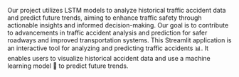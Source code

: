 Our project utilizes LSTM models to analyze historical traffic accident data and predict future trends, aiming to enhance traffic safety through actionable insights and informed decision-making. Our goal is to contribute to advancements in traffic accident analysis and prediction for safer roadways and improved transportation systems.
This Streamlit application is an interactive tool for analyzing and predicting traffic accidents 📊. It enables users to visualize historical accident data and use a machine learning model 🧠 to predict future trends.
